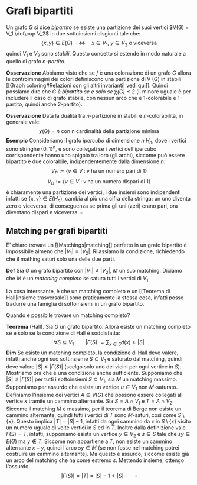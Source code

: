 # Grafi bipartiti
Un grafo $G$ si dice _bipartito_ se esiste una partizione dei suoi vertici $V(G) = V_1 \dot\cup V_2$  in due sottoinsiemi disgiunti tale che:
$$
\{x,y\} \in E(G) \quad\iff\quad x \in V_1, \;y \in V_2 \text{ o viceversa}
$$
quindi $V_1$ e $V_2$ sono _stabili_.
Questo concetto si estende in modo naturale a quello di grafo _n-partito_.

**Osservazione** Abbiamo visto che se $f$ è una colorazione di un grafo $G$ allora le controimmagini dei colori definiscono una partizione di V (G) in stabili [[Graph coloring#Relazioni con gli altri invarianti| vedi qui]]. 
Quindi possiamo dire che _$G$ è bipartito se e solo se $\chi(G) \leq 2$_ (il minore uguale è per includere il caso di grafo stabile, con nessun arco che è 1-colorabile e 1-partito, quindi anche 2-partito).

**Osservazione** Data la dualità tra $n$-partizione in stabili e $n$-colorabilità, in generale vale:
$$
\chi(G) = n \text{ con n cardinalità della partizione minima}
$$
**Esempio** Consideriamo il grafo _ipercubo_ di dimensione $n$ $H_n$, dove i vertici sono stringhe $\{0,1\}^n$, e sono collegati se i vertici dell'ipercubo corrispondente hanno uno spigolo tra loro (gli archi), siccome può essere bipartito è due colorabile, indipendentemente dalla dimensione $n$:
$$
V_P := \{ v \in V \;:\; v \text{ ha un numero pari di 1}\}
$$
$$
V_D := \{ v \in V \;:\; v \text{ ha un numero dispari di 1}\}
$$
è chiaramente una partizione dei vertici, i due insiemi sono indipendenti infatti se $\{x,v\} \in E(H_n)$, cambia al più una cifra della stringa: un uno diventa zero o viceversa, di conseguenza se prima gli uni (zeri) erano pari, ora diventano dispari e viceversa. $\square$

## Matching per grafi bipartiti

E' chiaro trovare un [[Matchings|matching]] perfetto in un grafo bipartito è impossibile almeno che $|V_1|=|V_2|$. Rilassiamo la condizione, richiedendo che il mathing saturi solo una delle due parti.

**Def** Sia $G$ un grafo bipartito con $|V_1| \leq |V_2|$, $M$ un suo matching. Diciamo che $M$ è un _matching completo_ se satura tutti i vertici di $V_1$.

La cosa interssante, è che un matching completo e un [[Teorema di Hall|insieme trasversale]] sono praticamente la stessa cosa, infatti posso tradurre una famiglia di sottoinsiemi in un grafo bipartito.

Quando è possibile trovare un matching completo?

**Teorema** (Hall). Sia $G$ un grafo bipartito. Allora esiste un matching completo se e solo se la condizione di Hall è soddisfatta:
$$
\forall S \subseteq V_1 \qquad |\Gamma(S)| = \sum_{x \in S} d(x) \geq |S|
$$
**Dim** Se esiste un matching completo, la condizione di Hall deve valere, infatti anche ogni suo sottinsieme $S \subseteq V_1$ è saturato dal matching, quindi deve valere $|S| \leq |\Gamma(S)|$ (scelgo solo uno dei vicini per ogni vertice in $S$).
Mostriamo ora che è una condizione anche sufficiente. Supponiamo che $|S| \leq |\Gamma(S)|$ per tutti i sottoinsiemi $S \subseteq V_1$, sia $M$ un matching massimo. Supponiamo per assurdo che esista un vertice $u \in V_1$ non $M$-saturato. 
Definiamo l'insieme dei vertici $A \subseteq V(G)$ che possono essere collegati al vertice $x$ tramite un cammino alternante. Sia $S = A \cap V_1$ e $T = A \cap V_2$. Siccome il matching $M$ è massimo, per il teorema di Berge non esiste un cammino alternante, quindi tutti i vertici di $T$ sono $M$-saturi, così come $S \setminus \{x\}$. Questo implica $|T| = |S|-1$, infatti da ogni cammino da $x$ in $S \setminus \{x\}$ visito un numero uguale di volte vertici in $S$ ed in $T$. 
Inoltre dalla definizione vale $\Gamma(S)=T$, infatti, supponiamo esista un vertice $y \in V_2$ e $s \in S$ tale che $sy \in E(G)$ ma $y \notin T$. Siccome non appartiene a $T$, non esiste un cammino alternante $x-y$, quindi l'arco $sy \in M$ (se non fosse nel matching potrei costruire un cammino alternante). Ma questo è assurdo, siccome esiste già un arco del matching che ha come estremo $s$. 
Mettendo insieme, ottengo l'assurdo
$$
|\Gamma(S)| = |T| = |S|-1 < |S| \qquad \square
$$
